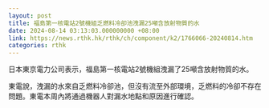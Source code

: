 ```yaml
---
layout: post
title: 福島第一核電站2號機組乏燃料冷卻池洩漏25噸含放射物質的水
date: 2024-08-14 03:13:03.000000000 +08:00
link: https://news.rthk.hk/rthk/ch/component/k2/1766066-20240814.htm
categories: rthk
---
```


日本東京電力公司表示，福島第一核電站2號機組洩漏了25噸含放射物質的水。

東電說，洩漏的水來自乏燃料冷卻池，但沒有流至外部環境，乏燃料的冷卻不存在問題。東電本周內將通過機器人對漏水地點和原因進行確認。
